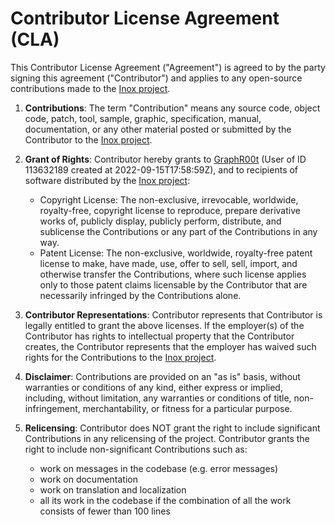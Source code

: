 # Contributor License Agreement (CLA)

This Contributor License Agreement ("Agreement") is agreed to by the party signing this agreement ("Contributor") and applies to any open-source contributions made to the [Inox project](https://github.com/inoxlang).

1. **Contributions**: The term "Contribution" means any source code, object code, patch, tool, sample, graphic, specification, manual, documentation, or any other material posted or submitted by the Contributor to the [Inox project](https://github.com/inoxlang).

2. **Grant of Rights**: Contributor hereby grants to [GraphR00t](https://github.com/GraphR00t) (User of ID 113632189 created at 2022-09-15T17:58:59Z), and to recipients of software distributed by the [Inox project](https://github.com/inoxlang):
    - Copyright License: The non-exclusive, irrevocable, worldwide, royalty-free, copyright license to reproduce, prepare derivative works of, publicly display, publicly perform, distribute, and sublicense the Contributions or any part of the Contributions in any way.
    - Patent License: The non-exclusive, worldwide, royalty-free patent license to make, have made, use, offer to sell, sell, import, and otherwise transfer the Contributions, where such license applies only to those patent claims licensable by the Contributor that are necessarily infringed by the Contributions alone.

3. **Contributor Representations**: Contributor represents that Contributor is legally entitled to grant the above licenses. If the employer(s) of the Contributor has rights to intellectual property that the Contributor creates, the Contributor represents that the employer has waived such rights for the Contributions to the [Inox project](https://github.com/inoxlang).

4. **Disclaimer**: Contributions are provided on an "as is" basis, without warranties or conditions of any kind, either express or implied, including, without limitation, any warranties or conditions of title, non-infringement, merchantability, or fitness for a particular purpose.

5. **Relicensing**: Contributor does NOT grant the right to include significant Contributions in any relicensing of the project. Contributor grants the right to include non-significant Contributions such as: 
    - work on messages in the codebase (e.g. error messages)
    - work on documentation
    - work on translation and localization
    - all its work in the codebase if the combination of all the work consists of fewer than 100 lines